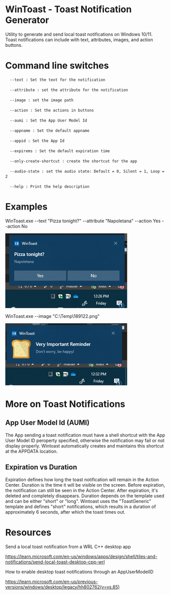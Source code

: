 # WinToast - Toast Notification Generator

Utility to generate and send local toast notifications on Windows 10/11. Toast notifications can include with text, attributes, images, and action buttons.

# Command line switches
```
  --text : Set the text for the notification
  
  --attribute : set the attribute for the notification
  
  --image : set the image path
  
  --action : Set the actions in buttons
  
  --aumi : Set the App User Model Id
  
  --appname : Set the default appname
  
  --appid : Set the App Id
  
  --expirems : Set the default expiration time
  
  --only-create-shortcut : create the shortcut for the app
  
  --audio-state : set the audio state: Default = 0, Silent = 1, Loop = 2
  
  --help : Print the help description
```

# Examples

WinToast.exe --text "Pizza tonight?" --attribute "Napoletana" --action Yes --action No

![Alt text](screenshots/image1.png)


WinToast.exe --image "C:\Temp\189122.png"

![Alt text](screenshots/image3.png)


# More on Toast Notifications

## App User Model Id (AUMI)
The App sending a toast notification must have a shell shortcut with the App User Model ID peroperty specified, otherwise the notification may fail or not display properly. Wintoast automatically creates and maintains this shortcut at the APPDATA location.
  
## Expiration vs Duration
Expiration defines how long the toast notification will remain in the Action Center. Duration is the time it will be visible on the screen.
Before expiration, the notification can still be seen in the Action Center. After expiration, it's deleted and completely disappears.
Duration depends on the template used and can be either "short" or "long". Wintoast uses the "ToastGeneric" template and defines "short" notifications, which results in a duration of approximately 6 seconds, after which the toast times out.

# Resources

Send a local toast notification from a WRL C++ desktop app

  https://learn.microsoft.com/en-us/windows/apps/design/shell/tiles-and-notifications/send-local-toast-desktop-cpp-wrl


How to enable desktop toast notifications through an AppUserModelID

https://learn.microsoft.com/en-us/previous-versions/windows/desktop/legacy/hh802762(v=vs.85)

